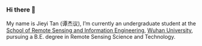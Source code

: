 ### Hi there 👋
My name is Jieyi Tan (谭杰议), I’m currently an undergraduate student at the [School of Remote Sensing and Information Engineering](https://rsgis.whu.edu.cn/), [Wuhan University](https://www.whu.edu.cn/), pursuing a B.E. degree in Remote Sensing Science and Technology. 
<!--
**RStanjieyi/rstanjieyi** is a ✨ _special_ ✨ repository because its `README.md` (this file) appears on your GitHub profile.

Here are some ideas to get you started:

- 🔭 I’m currently working on ...
- 🌱 I’m currently learning ...
- 👯 I’m looking to collaborate on ...
- 🤔 I’m looking for help with ...
- 💬 Ask me about ...
- 📫 How to reach me: ...
- 😄 Pronouns: ...
- ⚡ Fun fact: ...
-->
